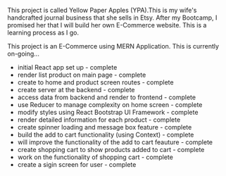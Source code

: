 This project is called Yellow Paper Apples (YPA).This is my wife's handcrafted journal business that she sells in Etsy. After my Bootcamp, I promised her that I will build her own E-Commerce website. This is a learning process as I go.

This project is an E-Commerce using MERN Application. This is currently on-going...

- initial React app set up - complete
- render list product on main page - complete
- create to home and product screen routes - complete
- create server at the backend - complete
- access data from backend and render to frontend - complete
- use Reducer to manage complexity on home screen - complete
- modify styles using React Bootstrap UI Framework - complete
- render detailed information for each product - complete
- create spinner loading and message box feature - complete
- build the add to cart functionality (using Context) - complete
- will improve the functionality of the add to cart feauture - complete
- create shopping cart to show products added to cart - complete
- work on the functionality of shopping cart - complete
- create a sigin screen for user - complete
